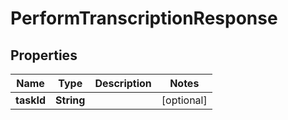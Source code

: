 

# PerformTranscriptionResponse


## Properties

| Name | Type | Description | Notes |
|------------ | ------------- | ------------- | -------------|
|**taskId** | **String** |  |  [optional] |



